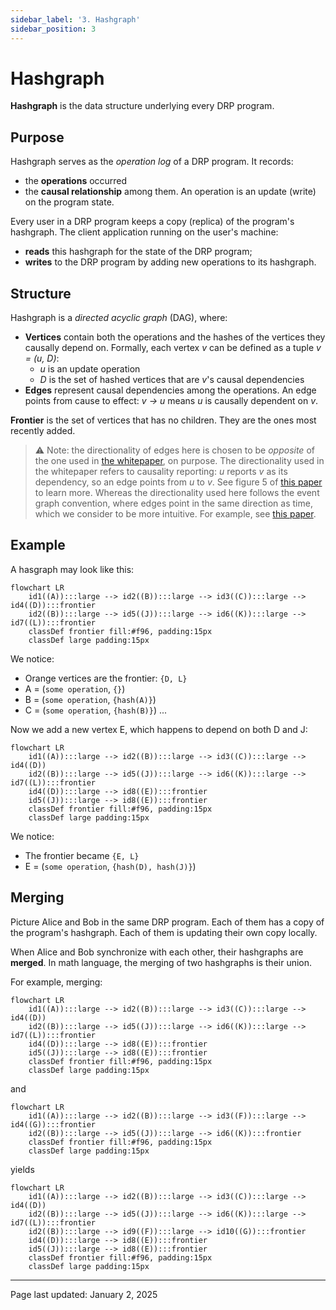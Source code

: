```yaml
---
sidebar_label: '3. Hashgraph'
sidebar_position: 3
---
```


# Hashgraph

**Hashgraph** is the data structure underlying every DRP program.

## Purpose

Hashgraph serves as the *operation log* of a DRP program. It records:
- the **operations** occurred
- the **causal relationship** among them.
An operation is an update (write) on the program state.

Every user in a DRP program keeps a copy (replica) of the program's hashgraph. The client application running on the user's machine:
- **reads** this hashgraph for the state of the DRP program;
- **writes** to the DRP program by adding new operations to its hashgraph.

## Structure

Hashgraph is a *directed acyclic graph* (DAG), where:
- **Vertices** contain both the operations and the hashes of the vertices they causally depend on. Formally, each vertex *v* can be defined as a tuple *v = (u, D)*:
    - *u* is an update operation
    - *D* is the set of hashed vertices that are *v*'s causal dependencies
- **Edges** represent causal dependencies among the operations. An edge points from cause to effect: *v -> u* means *u* is causally dependent on *v*.

**Frontier** is the set of vertices that has no children. They are the ones most recently added.

> ⚠️ Note: the directionality of edges here is chosen to be _opposite_ of the one used in [the whitepaper](https://paper.topology.gg/drp-whitepaper.pdf), on purpose. The directionality used in the whitepaper refers to causality reporting: *u* reports *v* as its dependency, so an edge points from *u* to *v*. See figure 5 of [this paper](https://arxiv.org/pdf/2012.00472) to learn more. Whereas the directionality used here follows the event graph convention, where edges point in the same direction as time, which we consider to be more intuitive. For example, see [this paper](https://arxiv.org/pdf/2409.14252).

## Example

A hasgraph may look like this:

```mermaid
flowchart LR
    id1((A)):::large --> id2((B)):::large --> id3((C)):::large --> id4((D)):::frontier
	id2((B)):::large --> id5((J)):::large --> id6((K)):::large --> id7((L)):::frontier
    classDef frontier fill:#f96, padding:15px
	classDef large padding:15px
```

We notice:
- Orange vertices are the frontier: `{D, L}`
- A = (`some operation`, `{}`)
- B = (`some operation`, `{hash(A)}`)
- C = (`some operation`, `{hash(B)}`) ...

Now we add a new vertex E, which happens to depend on both D and J:

```mermaid
flowchart LR
    id1((A)):::large --> id2((B)):::large --> id3((C)):::large --> id4((D))
	id2((B)):::large --> id5((J)):::large --> id6((K)):::large --> id7((L)):::frontier
	id4((D)):::large --> id8((E)):::frontier
	id5((J)):::large --> id8((E)):::frontier
    classDef frontier fill:#f96, padding:15px
	classDef large padding:15px
```

We notice:
- The frontier became `{E, L}`
- E = (`some operation`, `{hash(D), hash(J)}`)

## Merging

Picture Alice and Bob in the same DRP program. Each of them has a copy of the program's hashgraph. Each of them is updating their own copy locally.

When Alice and Bob synchronize with each other, their hashgraphs are **merged**. In math language, the merging of two hashgraphs is their union.

For example, merging:

```mermaid
flowchart LR
    id1((A)):::large --> id2((B)):::large --> id3((C)):::large --> id4((D))
	id2((B)):::large --> id5((J)):::large --> id6((K)):::large --> id7((L)):::frontier
	id4((D)):::large --> id8((E)):::frontier
	id5((J)):::large --> id8((E)):::frontier
    classDef frontier fill:#f96, padding:15px
	classDef large padding:15px
```

and

```mermaid
flowchart LR
    id1((A)):::large --> id2((B)):::large --> id3((F)):::large --> id4((G)):::frontier
	id2((B)):::large --> id5((J)):::large --> id6((K)):::frontier
    classDef frontier fill:#f96, padding:15px
	classDef large padding:15px
```

yields

```mermaid
flowchart LR
    id1((A)):::large --> id2((B)):::large --> id3((C)):::large --> id4((D))
	id2((B)):::large --> id5((J)):::large --> id6((K)):::large --> id7((L)):::frontier
	id2((B)):::large --> id9((F)):::large --> id10((G)):::frontier
	id4((D)):::large --> id8((E)):::frontier
	id5((J)):::large --> id8((E)):::frontier
    classDef frontier fill:#f96, padding:15px
	classDef large padding:15px
```

---

Page last updated: January 2, 2025
